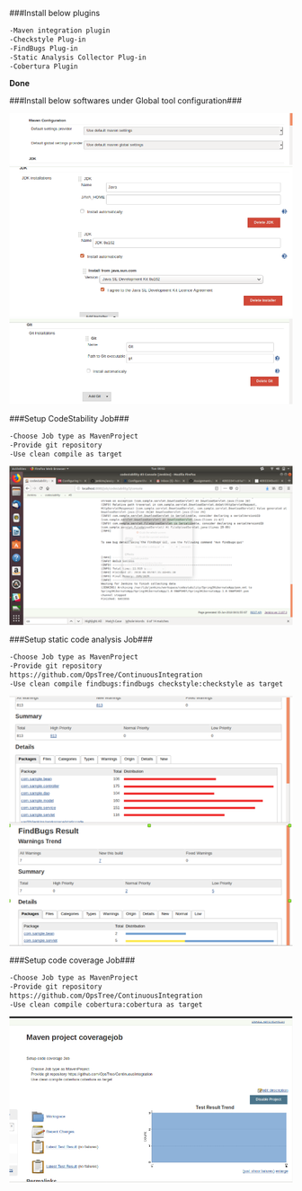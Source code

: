 ###Install below plugins

    -Maven integration plugin  
    -Checkstyle Plug-in  
    -FindBugs Plug-in  
    -Static Analysis Collector Plug-in  
    -Cobertura Plugin  

**Done**  

###Install below softwares under Global tool configuration###

   ![Maven | Maven 3.5.2](/media/maven.png)  
   ![Java | You need Oracle account for same | JDK 8u162](/media/jdk.png)  
   ![ Git | You need to manually install git first](/media/git.png)  



###Setup CodeStability Job###

    -Choose Job type as MavenProject    
    -Provide git repository  
    -Use clean compile as target  

![Done](/media/codestability.png)



###Setup static code analysis Job###

    -Choose Job type as MavenProject  
    -Provide git repository https://github.com/OpsTree/ContinuousIntegration  
    -Use clean compile findbugs:findbugs checkstyle:checkstyle as target  

![Done](/media/stability.png)




###Setup code coverage Job###

    -Choose Job type as MavenProject  
    -Provide git repository https://github.com/OpsTree/ContinuousIntegration  
    -Use clean compile cobertura:cobertura as target  

![Done](/media/cobertura.png)






